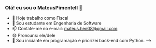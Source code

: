 ### Olá! eu sou o MateusPimentell 👋

- 🔭 Hoje trabalho como Fiscal
- 🌱 Sou estudante em Engenharia de Software
- 📫 Contate-me no e-mail: mateus.hen08@gmail.com
- 😄 Pronouns: ele/dele
- 🤔 Sou iniciante em programação e priorizei back-end com Python. 
-->

